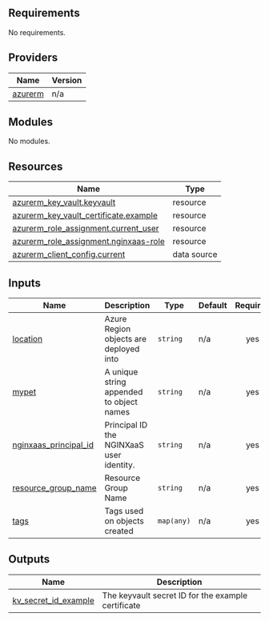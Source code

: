 <!-- BEGIN_TF_DOCS -->
## Requirements

No requirements.

## Providers

| Name | Version |
|------|---------|
| <a name="provider_azurerm"></a> [azurerm](#provider\_azurerm) | n/a |

## Modules

No modules.

## Resources

| Name | Type |
|------|------|
| [azurerm_key_vault.keyvault](https://registry.terraform.io/providers/hashicorp/azurerm/latest/docs/resources/key_vault) | resource |
| [azurerm_key_vault_certificate.example](https://registry.terraform.io/providers/hashicorp/azurerm/latest/docs/resources/key_vault_certificate) | resource |
| [azurerm_role_assignment.current_user](https://registry.terraform.io/providers/hashicorp/azurerm/latest/docs/resources/role_assignment) | resource |
| [azurerm_role_assignment.nginxaas-role](https://registry.terraform.io/providers/hashicorp/azurerm/latest/docs/resources/role_assignment) | resource |
| [azurerm_client_config.current](https://registry.terraform.io/providers/hashicorp/azurerm/latest/docs/data-sources/client_config) | data source |

## Inputs

| Name | Description | Type | Default | Required |
|------|-------------|------|---------|:--------:|
| <a name="input_location"></a> [location](#input\_location) | Azure Region objects are deployed into | `string` | n/a | yes |
| <a name="input_mypet"></a> [mypet](#input\_mypet) | A unique string appended to object names | `string` | n/a | yes |
| <a name="input_nginxaas_principal_id"></a> [nginxaas\_principal\_id](#input\_nginxaas\_principal\_id) | Principal ID the NGINXaaS user identity. | `string` | n/a | yes |
| <a name="input_resource_group_name"></a> [resource\_group\_name](#input\_resource\_group\_name) | Resource Group Name | `string` | n/a | yes |
| <a name="input_tags"></a> [tags](#input\_tags) | Tags used on objects created | `map(any)` | n/a | yes |

## Outputs

| Name | Description |
|------|-------------|
| <a name="output_kv_secret_id_example"></a> [kv\_secret\_id\_example](#output\_kv\_secret\_id\_example) | The keyvault secret ID for the example certificate |
<!-- END_TF_DOCS -->